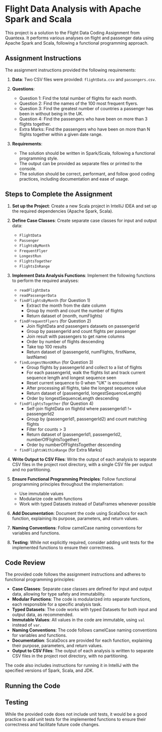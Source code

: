 # Flight Data Analysis with Apache Spark and Scala

This project is a solution to the Flight Data Coding Assignment from Quantexa. It performs various analyses on flight and passenger data using Apache Spark and Scala, following a functional programming approach.

## Assignment Instructions

The assignment instructions provided the following requirements:

1. **Data**: Two CSV files were provided: `flightData.csv` and `passengers.csv`.

2. **Questions**:
    - Question 1: Find the total number of flights for each month.
    - Question 2: Find the names of the 100 most frequent flyers.
    - Question 3: Find the greatest number of countries a passenger has been in without being in the UK.
    - Question 4: Find the passengers who have been on more than 3 flights together.
    - Extra Marks: Find the passengers who have been on more than N flights together within a given date range.

3. **Requirements**:
    - The solution should be written in Spark/Scala, following a functional programming style.
    - The output can be provided as separate files or printed to the console.
    - The solution should be correct, performant, and follow good coding practices, including documentation and ease of usage.

## Steps to Complete the Assignment

1. **Set up the Project**: Create a new Scala project in IntelliJ IDEA and set up the required dependencies (Apache Spark, Scala).

2. **Define Case Classes**: Create separate case classes for input and output data:
    - `FlightData`
    - `Passenger`
    - `FlightsByMonth`
    - `FrequentFlyer`
    - `LongestRun`
    - `FlightsTogether`
    - `FlightsInRange`

3. **Implement Data Analysis Functions**: Implement the following functions to perform the required analyses:
    - `readFlightData`
    - `readPassengerData`
    - `findFlightsByMonth` (for Question 1)
        - Extract the month from the date column
        - Group by month and count the number of flights
        - Return dataset of (month, numFlights)
    - `findFrequentFlyers` (for Question 2)
        - Join flightData and passengers datasets on passengerId
        - Group by passengerId and count flights per passenger
        - Join result with passengers to get name columns
        - Order by number of flights descending
        - Take top 100 results
        - Return dataset of (passengerId, numFlights, firstName, lastName)
    - `findLongestNonUKRun` (for Question 3)
        - Group flights by passengerId and collect to a list of flights
        - For each passengerId, walk the flights list and track current sequence length and longest sequence seen
        - Reset current sequence to 0 when "UK" is encountered
        - After processing all flights, take the longest sequence value
        - Return dataset of (passengerId, longestSequenceLength)
        - Order by longestSequenceLength descending
    - `findFlightsTogether` (for Question 4)
        - Self-join flightData on flightId where passengerId1 != passengerId2
        - Group by (passengerId1, passengerId2) and count matching flights
        - Filter for counts > 3
        - Return dataset of (passengerId1, passengerId2, numberOfFlightsTogether)
        - Order by numberOfFlightsTogether descending
    - `findFlightsWithinRange` (for Extra Marks)

4. **Write Output to CSV Files**: Write the output of each analysis to separate CSV files in the project root directory, with a single CSV file per output and no partitioning.

5. **Ensure Functional Programming Principles**: Follow functional programming principles throughout the implementation:
    - Use immutable values
    - Modularize code with functions
    - Work with typed Datasets instead of DataFrames whenever possible

6. **Add Documentation**: Document the code using ScalaDocs for each function, explaining its purpose, parameters, and return values.

7. **Naming Conventions**: Follow camelCase naming conventions for variables and functions.

8. **Testing**: While not explicitly required, consider adding unit tests for the implemented functions to ensure their correctness.

## Code Review

The provided code follows the assignment instructions and adheres to functional programming principles:

- **Case Classes**: Separate case classes are defined for input and output data, allowing for type safety and immutability.
- **Modular Functions**: The code is modularized into separate functions, each responsible for a specific analysis task.
- **Typed Datasets**: The code works with typed Datasets for both input and output data, as recommended.
- **Immutable Values**: All values in the code are immutable, using `val` instead of `var`.
- **Naming Conventions**: The code follows camelCase naming conventions for variables and functions.
- **Documentation**: ScalaDocs are provided for each function, explaining their purpose, parameters, and return values.
- **Output to CSV Files**: The output of each analysis is written to separate CSV files in the project root directory, with no partitioning.

The code also includes instructions for running it in IntelliJ with the specified versions of Spark, Scala, and JDK.

## Running the Code


## Testing

While the provided code does not include unit tests, it would be a good practice to add unit tests for the implemented functions to ensure their correctness and facilitate future code changes.